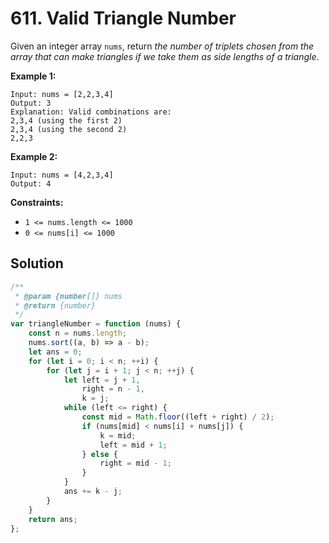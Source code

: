 # 611. Valid Triangle Number

Given an integer array `nums`, return _the number of triplets chosen from the array that can make triangles if we take them as side lengths of a triangle_.

**Example 1:**

```
Input: nums = [2,2,3,4]
Output: 3
Explanation: Valid combinations are:
2,3,4 (using the first 2)
2,3,4 (using the second 2)
2,2,3
```

**Example 2:**

```
Input: nums = [4,2,3,4]
Output: 4
```

**Constraints:**

-   `1 <= nums.length <= 1000`
-   `0 <= nums[i] <= 1000`

## Solution

```javascript
/**
 * @param {number[]} nums
 * @return {number}
 */
var triangleNumber = function (nums) {
    const n = nums.length;
    nums.sort((a, b) => a - b);
    let ans = 0;
    for (let i = 0; i < n; ++i) {
        for (let j = i + 1; j < n; ++j) {
            let left = j + 1,
                right = n - 1,
                k = j;
            while (left <= right) {
                const mid = Math.floor((left + right) / 2);
                if (nums[mid] < nums[i] + nums[j]) {
                    k = mid;
                    left = mid + 1;
                } else {
                    right = mid - 1;
                }
            }
            ans += k - j;
        }
    }
    return ans;
};
```
